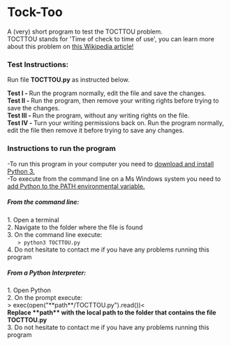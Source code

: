 # Tock-Too
A (very) short program to test the TOCTTOU problem.<br>
TOCTTOU stands for 'Time of check to time of use', you can learn more about this problem on <a href="https://en.wikipedia.org/wiki/Time_of_check_to_time_of_use">this Wikipedia article!</a>

<h3>Test Instructions:</h3>
Run file <b>TOCTTOU.py</b> as instructed below.

<b>Test I - </b>Run the program normally, edit the file and save the changes.<br>
<b>Test II - </b>Run the program, then remove your writing rights before trying to save the changes.<br>
<b>Test III - </b>Run the program, without any writing rights on the file.<br>
<b>Test IV - </b>Turn your writing permissions back on. Run the program normally, edit the file then remove it before trying to save any changes.<br>


<h3>Instructions to run the program</h3>
-To run this program in your computer you need to <a href="https://www.python.org/downloads/">download and install Python 3.</a><br>
-To execute from the command line on a Ms Windows system you need to <a href="https://docs.python.org/2/using/windows.html">add Python to the PATH environmental variable.</a><br>

<h5>From the command line:</h5>
1. Open a terminal <br>
2. Navigate to the folder where the file is found <br>
3. On the command line execute: <br>
&nbsp &nbsp &nbsp <code>> python3 TOCTTOU.py  <br></code>
4. Do not hesitate to contact me if you have any problems running this program <br>

<h5>From a Python Interpreter:</h5>
1. Open Python <br>
2. On the prompt execute: <br>
> exec(open("**path**/TOCTTOU.py").read())< <br>
<b>Replace **path** with the local path to the folder that contains the file TOCTTOU.py</b> <br>
3. Do not hesitate to contact me if you have any problems running this program <br>

